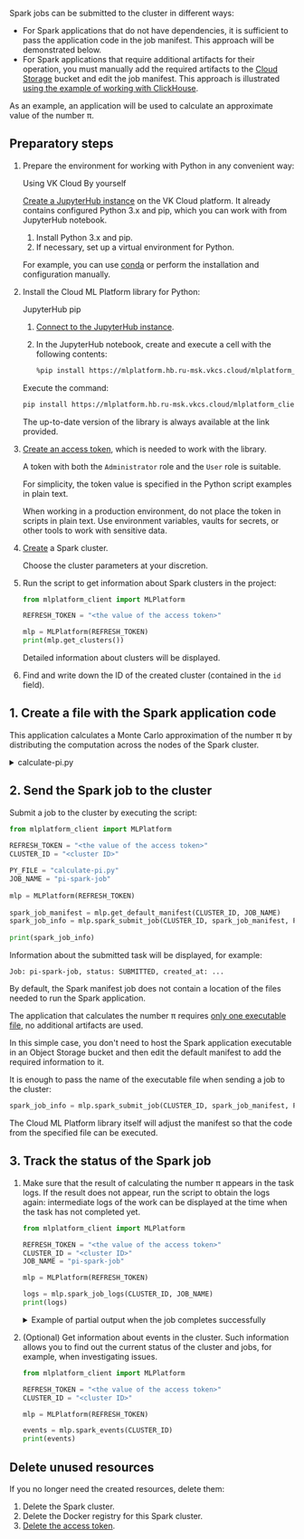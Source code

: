 Spark jobs can be submitted to the cluster in different ways:

- For Spark applications that do not have dependencies, it is sufficient to pass the application code in the job manifest. This approach will be demonstrated below.
- For Spark applications that require additional artifacts for their operation, you must manually add the required artifacts to the [Cloud Storage](/en/storage/s3) bucket and edit the job manifest. This approach is illustrated [using the example of working with ClickHouse](../submit-advanced-job-clickhouse/).

As an example, an application will be used to calculate an approximate value of the number π.

## Preparatory steps

1. Prepare the environment for working with Python in any convenient way:

   <tabs>
   <tablist>
   <tab>Using VK Cloud</tab>
   <tab>By yourself</tab>
   </tablist>
   <tabpanel>

   [Create a JupyterHub instance](/en/ml/mlplatform/jupyterhub/start/create) on the VK Cloud platform. It already contains configured Python 3.x and pip, which you can work with from JupyterHub notebook.

   </tabpanel>
   <tabpanel>

   1. Install Python 3.x and pip.
   1. If necessary, set up a virtual environment for Python.

   For example, you can use [conda](https://conda.io/projects/conda/en/latest/index.html) or perform the installation and configuration manually.

   </tabpanel>
   </tabs>

1. Install the Cloud ML Platform library for Python:

   <tabs>
   <tablist>
   <tab>JupyterHub</tab>
   <tab>pip</tab>
   </tablist>
   <tabpanel>

   1. [Connect to the JupyterHub instance](/en/ml/mlplatform/jupyterhub/start/connect).
   1. In the JupyterHub notebook, create and execute a cell with the following contents:

      ```bash
      %pip install https://mlplatform.hb.ru-msk.vkcs.cloud/mlplatform_client.tar.gz
      ```

   </tabpanel>
   <tabpanel>

   Execute the command:

   ```bash
   pip install https://mlplatform.hb.ru-msk.vkcs.cloud/mlplatform_client.tar.gz
   ```

   </tabpanel>
   </tabs>

   The up-to-date version of the library is always available at the link provided.

1. [Create an access token](../../instructions/tokens#creating_an_access_token), which is needed to work with the library.

   A token with both the `Administrator` role and the `User` role is suitable.

   <err>

   For simplicity, the token value is specified in the Python script examples in plain text.

   When working in a production environment, do not place the token in scripts in plain text. Use environment variables, vaults for secrets, or other tools to work with sensitive data.

   </err>

1. [Create](../../instructions/create) a Spark cluster.

   Choose the cluster parameters at your discretion.

1. Run the script to get information about Spark clusters in the project:

   ```python
   from mlplatform_client import MLPlatform

   REFRESH_TOKEN = "<the value of the access token>"

   mlp = MLPlatform(REFRESH_TOKEN)
   print(mlp.get_clusters())
   ```

   Detailed information about clusters will be displayed.

1. Find and write down the ID of the created cluster (contained in the `id` field).

## 1. Create a file with the Spark application code

This application calculates a Monte Carlo approximation of the number π by distributing the computation across the nodes of the Spark cluster.

<details>
<summary>calculate-pi.py</summary>

```python
import sys
from random import random
from operator import add
from pyspark.sql import SparkSession

spark = SparkSession \
    .builder \
    .appName("PythonPi") \
    .getOrCreate()

partitions = int(sys.argv[1]) if len(sys.argv) > 1 else 2
n = 100000 * partitions

def f(_: int) -> float:
    x = random() * 2 - 1
    y = random() * 2 - 1
    return 1 if x ** 2 + y ** 2 <= 1 else 0

count = spark.sparkContext.parallelize(range(1, n + 1), partitions).map(f).reduce(add)
print("Pi is roughly %f" % (4.0 * count / n))

spark.stop()
```

</details>

## 2. Send the Spark job to the cluster

Submit a job to the cluster by executing the script:

```python
from mlplatform_client import MLPlatform
   
REFRESH_TOKEN = "<the value of the access token>"
CLUSTER_ID = "<cluster ID>"

PY_FILE = "calculate-pi.py"
JOB_NAME = "pi-spark-job"
   
mlp = MLPlatform(REFRESH_TOKEN)
   
spark_job_manifest = mlp.get_default_manifest(CLUSTER_ID, JOB_NAME)
spark_job_info = mlp.spark_submit_job(CLUSTER_ID, spark_job_manifest, PY_FILE)
   
print(spark_job_info)
```

Information about the submitted task will be displayed, for example:

```text
Job: pi-spark-job, status: SUBMITTED, created_at: ...
```

By default, the Spark manifest job does not contain a location of the files needed to run the Spark application.

The application that calculates the number π requires [only one executable file](#1_create_a_file_with_the_spark_application_code), no additional artifacts are used.

In this simple case, you don't need to host the Spark application executable in an Object Storage bucket and then edit the default manifest to add the required information to it.

It is enough to pass the name of the executable file when sending a job to the cluster:

```python
spark_job_info = mlp.spark_submit_job(CLUSTER_ID, spark_job_manifest, PY_FILE)
```

The Cloud ML Platform library itself will adjust the manifest so that the code from the specified file can be executed.

## 3. Track the status of the Spark job

1. Make sure that the result of calculating the number π appears in the task logs. If the result does not appear, run the script to obtain the logs again: intermediate logs of the work can be displayed at the time when the task has not completed yet.

   ```python
   from mlplatform_client import MLPlatform

   REFRESH_TOKEN = "<the value of the access token>"
   CLUSTER_ID = "<cluster ID>"
   JOB_NAME = "pi-spark-job"

   mlp = MLPlatform(REFRESH_TOKEN)

   logs = mlp.spark_job_logs(CLUSTER_ID, JOB_NAME)
   print(logs)
   ```

   <details>
   <summary>Example of partial output when the job completes successfully</summary>

   ```text
   Pi is roughly 3.146360
   ```

   </details>

1. (Optional) Get information about events in the cluster. Such information allows you to find out the current status of the cluster and jobs, for example, when investigating issues.

   ```python
   from mlplatform_client import MLPlatform

   REFRESH_TOKEN = "<the value of the access token>"
   CLUSTER_ID = "<cluster ID>"

   mlp = MLPlatform(REFRESH_TOKEN)

   events = mlp.spark_events(CLUSTER_ID)
   print(events)
   ```

## Delete unused resources

If you no longer need the created resources, delete them:

1. Delete the Spark cluster.
1. Delete the Docker registry for this Spark cluster.
1. [Delete the access token](../../instructions/tokens#deleting_an_access_token).
